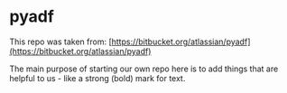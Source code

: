 # pyadf
This repo was taken from: [https://bitbucket.org/atlassian/pyadf](https://bitbucket.org/atlassian/pyadf)

The main purpose of starting our own repo here is to add things that are helpful to us - like a strong (bold) mark for text.
